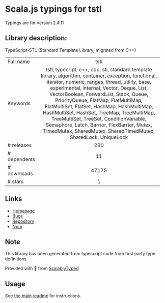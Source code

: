 
# Scala.js typings for tstl

Typings are for version 2.4.11

## Library description:
TypeScript-STL (Standard Template Library, migrated from C++)

|                    |                 |
| ------------------ | :-------------: |
| Full name          | tstl |
| Keywords           | tstl, typecript, c++, cpp, stl, standard template library, algorithm, container, exception, functional, iterator, numeric, ranges, thread, utility, base, experimental, internal, Vector, Deque, List, VectorBoolean, ForwardList, Stack, Queue, PriorityQueue, FlatMap, FlatMultiMap, FlatMultiSet, FlatSet, HashMap, HashMultiMap, HashMultiSet, HashSet, TreeMap, TreeMultiMap, TreeMultiSet, TreeSet, ConditionVariable, Semaphore, Latch, Barrier, FlexBarrier, Mutex, TimedMutex, SharedMutex, SharedTimedMutex, SharedLock, UniqueLock |
| # releases         | 230 |
| # dependents       | 11 |
| # downloads        | 47175 |
| # stars            | 1 |

## Links
- [Homepage](https://github.com/samchon/tstl)
- [Bugs](https://github.com/samchon/tstl/issues)
- [Repository](https://github.com/samchon/tstl)
- [Npm](https://www.npmjs.com/package/tstl)
    


## Note
This library has been generated from typescript code from first party type definitions.

Provided with :purple_heart: from [ScalablyTyped](https://github.com/oyvindberg/ScalablyTyped)

## Usage
See [the main readme](../../readme.md) for instructions.


